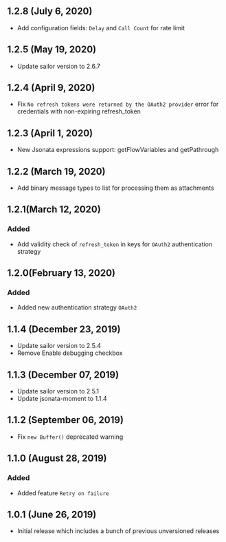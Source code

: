## 1.2.8 (July 6, 2020)
* Add configuration fields: `Delay` and `Call Count` for rate limit

## 1.2.5 (May 19, 2020)
* Update sailor version to 2.6.7

## 1.2.4 (April 9, 2020)
* Fix `No refresh tokens were returned by the OAuth2 provider` error for credentials with non-expiring refresh_token

## 1.2.3 (April 1, 2020)
* New Jsonata expressions support: getFlowVariables and getPathrough

## 1.2.2 (March 19, 2020)
* Add binary message types to list for processing them as attachments

## 1.2.1(March 12, 2020)

### Added
* Add validity check of `refresh_token` in keys for `OAuth2` authentication strategy

## 1.2.0(February 13, 2020)

### Added
* Added new authentication strategy `OAuth2`

## 1.1.4 (December 23, 2019)

* Update sailor version to 2.5.4
* Remove Enable debugging checkbox

## 1.1.3 (December 07, 2019)

* Update sailor version to 2.5.1
* Update jsonata-moment to 1.1.4

## 1.1.2 (September 06, 2019)

* Fix `new Buffer()` deprecated warning

## 1.1.0 (August 28, 2019)

### Added
* Added feature `Retry on failure`

## 1.0.1 (June 26, 2019)

* Initial release which includes a bunch of previous unversioned releases
